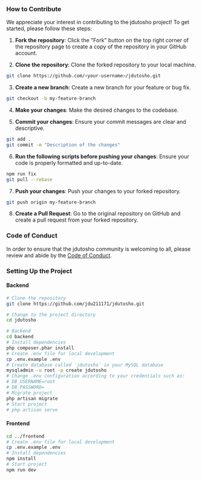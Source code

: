 ### How to Contribute

We appreciate your interest in contributing to the jdutosho project! To get started, please follow these steps:

1. **Fork the repository**: Click the "Fork" button on the top right corner of the repository page to create a copy of the repository in your GitHub account.

2. **Clone the repository**: Clone the forked repository to your local machine.

```sh
git clone https://github.com/<your-username>/jdutosho.git
```

3. **Create a new branch**: Create a new branch for your feature or bug fix.

```sh
git checkout -b my-feature-branch
```

4. **Make your changes**: Make the desired changes to the codebase.

5. **Commit your changes**: Ensure your commit messages are clear and descriptive.

```sh
git add .
git commit -m "Description of the changes"
```

6. **Run the following scripts before pushing your changes**: Ensure your code is properly formatted and up-to-date.

```sh
npm run fix
git pull --rebase
```

7. **Push your changes**: Push your changes to your forked repository.

```sh
git push origin my-feature-branch
```

8. **Create a Pull Request**: Go to the original repository on GitHub and create a pull request from your forked repository.

### Code of Conduct

In order to ensure that the jdutosho community is welcoming to all, please review and abide by the [Code of Conduct](https://github.com/jdu211171/jdutosho/blob/main/CODE_OF_CONDUCT.md).

### Setting Up the Project

#### Backend

```sh
# Clone the repository
git clone https://github.com/jdu211171/jdutosho.git

# Change to the project directory
cd jdutosho

# Backend
cd backend
# Install dependencies
php composer.phar install
# Create .env file for local development
cp .env.example .env
# Create database called `jdutosho` in your MySQL database 
mysqladmin -u root -p create jdutosho
# Change .env configuration according to your credentials such as:
# DB_USERNAME=root
# DB_PASSWORD=
# Migrate project
php artisan migrate
# Start project
# php artisan serve
```

#### Frontend

```sh
cd ../frontend
# Create .env file for local development
cp .env.example .env
# Install dependencies
npm install
# Start project
npm run dev
```
